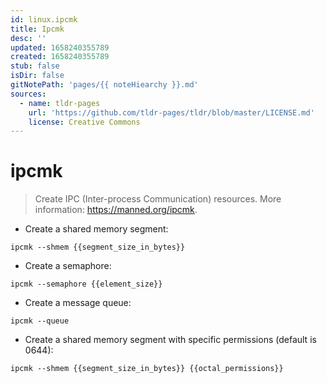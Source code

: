```yaml
---
id: linux.ipcmk
title: Ipcmk
desc: ''
updated: 1658240355789
created: 1658240355789
stub: false
isDir: false
gitNotePath: 'pages/{{ noteHiearchy }}.md'
sources:
  - name: tldr-pages
    url: 'https://github.com/tldr-pages/tldr/blob/master/LICENSE.md'
    license: Creative Commons
---
```

# ipcmk

> Create IPC (Inter-process Communication) resources.
> More information: <https://manned.org/ipcmk>.

- Create a shared memory segment:

`ipcmk --shmem {{segment_size_in_bytes}}`

- Create a semaphore:

`ipcmk --semaphore {{element_size}}`

- Create a message queue:

`ipcmk --queue`

- Create a shared memory segment with specific permissions (default is 0644):

`ipcmk --shmem {{segment_size_in_bytes}} {{octal_permissions}}`

